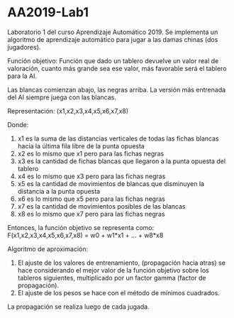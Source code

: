 # AA2019-Lab1

Laboratorio 1 del curso Aprendizaje Automático 2019.
Se implementa un algoritmo de aprendizaje automático para jugar a las damas chinas (dos jugadores).

Función objetivo:
Función que dado un tablero devuelve un valor real de valoración, cuanto más grande sea ese valor, más favorable será el tablero para la AI.

Las blancas comienzan abajo, las negras arriba.
La versión más entrenada del AI siempre juega con las blancas.

Representación:
(x1,x2,x3,x4,x5,x6,x7,x8)

Donde:
1.  x1 es la suma de las distancias verticales de todas las fichas blancas hacia la última fila libre de la punta opuesta
2.  x2 es lo mismo que x1 pero para las fichas negras
3.  x3 es la cantidad de fichas blancas que llegaron a la punta opuesta del tablero
4.  x4 es lo mismo que x3 pero para las fichas negras
5.  x5 es la cantidad de movimientos de blancas que disminuyen la distancia a la punta opuesta
6.  x6 es lo mismo que x5 pero para las fichas negras
7.  x7 es la cantidad de movimientos posibles de las blancas
8.  x8 es lo mismo que x7 pero para las fichas negras

Entonces, la función objetivo se representa como:
F(x1,x2,x3,x4,x5,x6,x7,x8) = w0 + w1\*x1 + ... + w8\*x8

Algoritmo de aproximación:
1. El ajuste de los valores de entrenamiento, (propagación hacia atras) se hace considerando el mejor valor de la función objetivo sobre los tableros siguientes,
multiplicado por un factor gamma (factor de propagación).
2. El ajuste de los pesos se hace con el método de mínimos cuadrados.

La propagación se realiza luego de cada jugada.